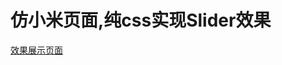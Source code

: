 # 仿小米页面,纯css实现Slider效果  
[效果展示页面](https://htmlpreview.github.io/?https://github.com/L-WJ1995/MI_html/blob/master/%E7%BA%AFcss%E5%AE%9E%E7%8E%B0%E5%B0%8F%E7%B1%B3%E9%A6%96%E9%A1%B5%E7%89%B9%E6%95%88.html)